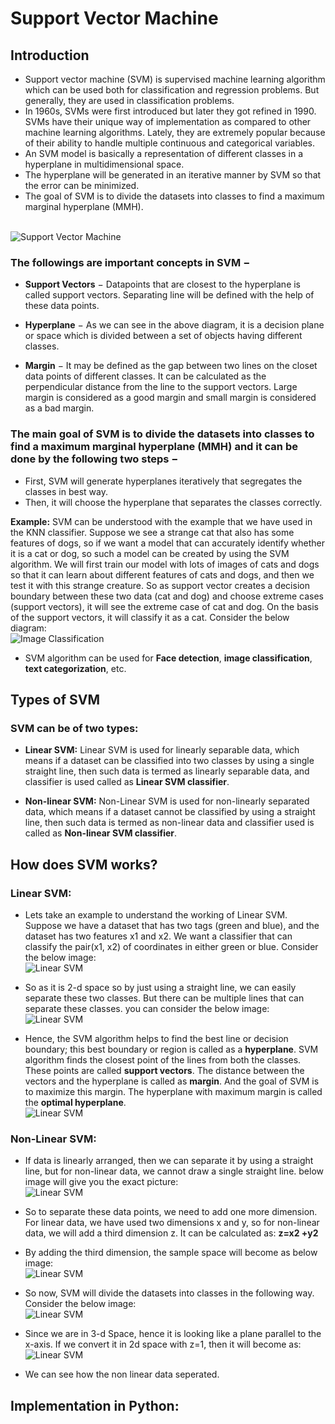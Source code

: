 # Support Vector Machine

## Introduction

* Support vector machine (SVM) is supervised machine learning algorithm which can be used both for classification and regression problems. But generally, they are used in classification problems.
* In 1960s, SVMs were first introduced but later they got refined in 1990. SVMs have their unique way of implementation as compared to other machine learning algorithms. Lately, they are extremely popular because of their ability to handle multiple continuous and categorical variables.
* An SVM model is basically a representation of different classes in a hyperplane in multidimensional space.
* The hyperplane will be generated in an iterative manner by SVM so that the error can be minimized.
* The goal of SVM is to divide the datasets into classes to find a maximum marginal hyperplane (MMH).

<br/>![Support Vector Machine](https://static.javatpoint.com/tutorial/machine-learning/images/support-vector-machine-algorithm.png)<br/>

### **The followings are important concepts in SVM −**

* **Support Vectors** − Datapoints that are closest to the hyperplane is called support vectors. Separating line will be defined with the help of these data points.

* **Hyperplane** − As we can see in the above diagram, it is a decision plane or space which is divided between a set of objects having different classes.

* **Margin** − It may be defined as the gap between two lines on the closet data points of different classes. It can be calculated as the perpendicular distance from the line to the support vectors. Large margin is considered as a good margin and small margin is considered as a bad margin.

### The main goal of SVM is to divide the datasets into classes to find a maximum marginal hyperplane (MMH) and it can be done by the following two steps −

* First, SVM will generate hyperplanes iteratively that segregates the classes in best way.
* Then, it will choose the hyperplane that separates the classes correctly.

**Example:** SVM can be understood with the example that we have used in the KNN classifier. Suppose we see a strange cat that also has some features of dogs, so if we want a model that can accurately identify whether it is a cat or dog, so such a model can be created by using the SVM algorithm. We will first train our model with lots of images of cats and dogs so that it can learn about different features of cats and dogs, and then we test it with this strange creature. So as support vector creates a decision boundary between these two data (cat and dog) and choose extreme cases (support vectors), it will see the extreme case of cat and dog. On the basis of the support vectors, it will classify it as a cat. Consider the below diagram:
<br/>![Image Classification](https://static.javatpoint.com/tutorial/machine-learning/images/support-vector-machine-algorithm2.png)<br/>

* SVM algorithm can be used for **Face detection**, **image classification**, **text categorization**, etc.

## Types of SVM
### SVM can be of two types:

* **Linear SVM:** Linear SVM is used for linearly separable data, which means if a dataset can be classified into two classes by using a single straight line, then such data is termed as linearly separable data, and classifier is used called as **Linear SVM classifier**.

* **Non-linear SVM:** Non-Linear SVM is used for non-linearly separated data, which means if a dataset cannot be classified by using a straight line, then such data is termed as non-linear data and classifier used is called as **Non-linear SVM classifier**.

## How does SVM works?
### Linear SVM:
* Lets take an example to understand the working of Linear SVM. Suppose we have a dataset that has two tags (green and blue), and the dataset has two features x1 and x2. We want a classifier that can classify the pair(x1, x2) of coordinates in either green or blue. Consider the below image:
<br/>![Linear SVM](https://static.javatpoint.com/tutorial/machine-learning/images/support-vector-machine-algorithm3.png)<br/>

* So as it is 2-d space so by just using a straight line, we can easily separate these two classes. But there can be multiple lines that can separate these classes. you can consider the below image:
<br/>![Linear SVM](https://static.javatpoint.com/tutorial/machine-learning/images/support-vector-machine-algorithm4.png)<br/>

* Hence, the SVM algorithm helps to find the best line or decision boundary; this best boundary or region is called as a **hyperplane**. SVM algorithm finds the closest point of the lines from both the classes. These points are called **support vectors**. The distance between the vectors and the hyperplane is called as **margin**. And the goal of SVM is to maximize this margin. The hyperplane with maximum margin is called the **optimal hyperplane**.
<br/>![Linear SVM](https://static.javatpoint.com/tutorial/machine-learning/images/support-vector-machine-algorithm5.png)<br/>

### Non-Linear SVM:

* If data is linearly arranged, then we can separate it by using a straight line, but for non-linear data, we cannot draw a single straight line. below image will give you the exact picture:
<br/>![Linear SVM](https://static.javatpoint.com/tutorial/machine-learning/images/support-vector-machine-algorithm6.png)<br/>

* So to separate these data points, we need to add one more dimension. For linear data, we have used two dimensions x and y, so for non-linear data, we will add a third dimension z. It can be calculated as: **z=x2 +y2**
* By adding the third dimension, the sample space will become as below image:
<br/>![Linear SVM](https://static.javatpoint.com/tutorial/machine-learning/images/support-vector-machine-algorithm7.png)<br/>

* So now, SVM will divide the datasets into classes in the following way. Consider the below image:
<br/>![Linear SVM](https://static.javatpoint.com/tutorial/machine-learning/images/support-vector-machine-algorithm8.png)<br/>

* Since we are in 3-d Space, hence it is looking like a plane parallel to the x-axis. If we convert it in 2d space with z=1, then it will become as:
<br/>![Linear SVM](https://static.javatpoint.com/tutorial/machine-learning/images/support-vector-machine-algorithm9.png)<br/>

* We can see how the non linear data seperated.

## Implementation in Python:

